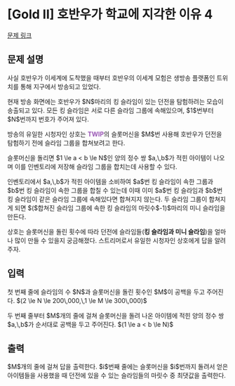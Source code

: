 # [Gold II] 호반우가 학교에 지각한 이유 4

[문제 링크](https://www.acmicpc.net/problem/30471) 

## 문제 설명

<p>사실 호반우가 이세계에 도착했을 때부터 호반우의 이세계 모험은 생방송 플랫폼인 트위치를 통해 지구에서 방송되고 있었다.</p>

<p>현재 방송 화면에는 호반우가 $N$마리의 킹 슬라임이 있는 던전을 탐험하려는 모습이 송출되고 있다. 모든 킹 슬라임은 서로 다른 슬라임 그룹에 속해있으며, $1$번부터 $N$번까지 번호가 주어져 있다.</p>

<p>방송의 유일한 시청자인 상호는 <span style="color:#9b59b6;"><b>TWIP</b></span>의 슬롯머신을 $M$번 사용해 호반우가 던전을 탐험하기 전에 슬라임 그룹을 합쳐보려고 한다.</p>

<p>슬롯머신을 돌리면 $1 \le a < b \le N$인 양의 정수 쌍 $a,\,b$가 적힌 아이템이 나오며 이를 인벤토리에 저장해 슬라임 그룹을 합치는데 사용할 수 있다.</p>

<p>인벤토리에서 $a,\,b$가 적힌 아이템을 소비하여 $a$번 킹 슬라임이 속한 그룹과 $b$번 킹 슬라임이 속한 그룹을 합칠 수 있는데 이때 이미 $a$번 킹 슬라임과 $b$번 킹 슬라임이 같은 슬라임 그룹에 속해있다면 합쳐지지 않는다. 두 슬라임 그룹이 합쳐지게 되면 $($합쳐진 슬라임 그룹에 속한 킹 슬라임의 마릿수$-1)$마리의 미니 슬라임을 만든다.</p>

<p>상호는 슬롯머신을 돌린 횟수에 따라 던전에 슬라임들(<strong>킹 슬라임과 미니 슬라임</strong>)을 얼마나 많이 만들 수 있을지 궁금해졌다. 스트리머로서 유일한 시청자인 상호에게 답을 알려주자.</p>

## 입력 

 <p>첫 번째 줄에 슬라임의 수 $N$과 슬롯머신을 돌린 횟수인 $M$이 공백을 두고 주어진다. $(2 \le N \le 200\,000,\,1 \le M \le 300\,000)$</p>

<p>두 번째 줄부터 $M$개의 줄에 걸쳐 슬롯머신을 돌려 나온 아이템에 적힌 양의 정수 쌍 $a,\,b$가 순서대로 공백을 두고 주어진다. $(1 \le a < b \le N)$</p>

## 출력 

 <p>$M$개의 줄에 걸쳐 답을 출력한다. $i$번째 줄에는 슬롯머신을 $i$번까지 돌려서 얻은 아이템들을 사용했을 때 던전에 있을 수 있는 슬라임들의 마릿수 중 최댓값을 출력한다.</p>

